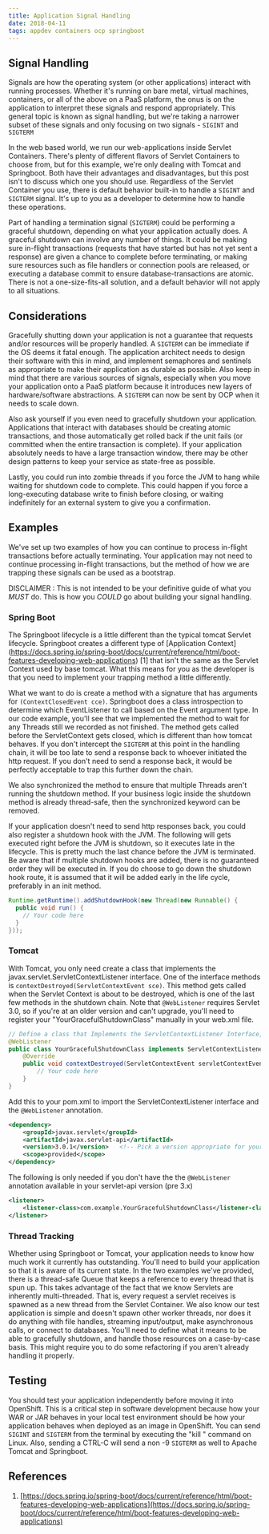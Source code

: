 ```yaml
---
title: Application Signal Handling
date: 2018-04-11
tags: appdev containers ocp springboot
---
```


## Signal Handling

Signals are how the operating system (or other applications) interact with running processes.  Whether it's running on bare metal, virtual machines, containers, or all of the above on a PaaS platform, the onus is on the application to interpret these signals and respond appropriately.  This general topic is known as signal handling, but we're taking a narrower subset of these signals and only focusing on two signals - `SIGINT` and `SIGTERM`

In the web based world, we run our web-applications inside Servlet Containers.  There's plenty of different flavors of Servlet Containers to choose from, but for this example, we're only dealing with Tomcat and Springboot.  Both have their advantages and disadvantages, but this post isn't to discuss which one you should use.  Regardless of the Servlet Container you use, there is default behavior built-in to handle a `SIGINT` and `SIGTERM` signal.  It's up to you as a developer to determine how to handle these operations.

Part of handling a termination signal (`SIGTERM`) could be performing a graceful shutdown, depending on what your application actually does. A graceful shutdown can involve any number of things.  It could be making sure in-flight transactions (requests that have started but has not yet sent a response) are given a chance to complete before terminating, or making sure resources such as file handlers or connection pools are released, or executing a database commit to ensure database-transactions are atomic.  There is not a one-size-fits-all solution, and a default behavior will not apply to all situations.

## Considerations
Gracefully shutting down your application is not a guarantee that requests and/or resources will be properly handled.  A `SIGTERM` can be immediate if the OS deems it fatal enough.  The application architect needs to design their software with this in mind, and implement semaphores and sentinels as appropriate to make their application as durable as possible.  Also keep in mind that there are various sources of signals, especially when you move your application onto a PaaS platform because it introduces new layers of hardware/software abstractions.  A `SIGTERM` can now be sent by OCP when it needs to scale down.

Also ask yourself if you even need to gracefully shutdown your application.  Applications that interact with databases should be creating atomic transactions, and those automatically get rolled back if the unit fails (or committed when the entire transaction is complete).  If your application absolutely needs to have a large transaction window, there may be other design patterns to keep your service as state-free as possible.

Lastly, you could run into zombie threads if you force the JVM to hang while waiting for shutdown code to complete.  This could happen if you force a long-executing database write to finish before closing, or waiting indefinitely for an external system to give you a confirmation.

## Examples
We've set up two examples of how you can continue to process in-flight transactions before actually terminating.  Your application may not need to continue processing in-flight transactions, but the method of how we are trapping these signals can be used as a bootstrap.

DISCLAIMER : This is not intended to be your definitive guide of what you *MUST* do.  This is how you *COULD* go about building your signal handling.

### Spring Boot

The Springboot lifecycle is a little different than the typical tomcat Servlet lifecycle.  Springboot creates a different type of [Application Context] (https://docs.spring.io/spring-boot/docs/current/reference/html/boot-features-developing-web-applications) [1] that isn't the same as the Servlet Context used by base tomcat.  What this means for you as the developer is that you need to implement your trapping method a little differently.

What we want to do is create a method with a signature that has arguments for `(ContextClosedEvent cce)`.  Springboot does a class introspection to determine which EventListener to call based on the Event argument type.
In our code example, you'll see that we implemented the method to wait for any Threads still we recorded as not finished.  The method gets called before the ServletContext gets closed, which is different than how tomcat behaves.  If you don't intercept the `SIGTERM` at this point in the handling chain, it will be too late to send a response back to whoever initiated the http request.  If you don't need to send a response back, it would be perfectly acceptable to trap this further down the chain.

We also synchronized the method to ensure that multiple Threads aren't running the shutdown method.  If your business logic inside the shutdown method is already thread-safe, then the synchronized keyword can be removed.

If your application doesn't need to send http responses back, you could also register a shutdown hook with the JVM.   The following will gets executed right before the JVM is shutdown, so it executes late in the lifecycle.  This is pretty much the last chance before the JVM is terminated.  Be aware that if multiple shutdown hooks are added, there is no guaranteed order they will be executed in.  If you do choose to go down the shutdown hook route, it is assumed that it will be added early in the life cycle, preferably in an init method.

```java
Runtime.getRuntime().addShutdownHook(new Thread(new Runnable() {
  public void run() {
    // Your code here
  }
}));
```

### Tomcat

With Tomcat, you only need create a class that implements the javax.servlet.ServletContextListener interface.  One of the interface methods is `contextDestroyed(ServletContextEvent sce)`.  This method gets called when the Servlet Context is about to be destroyed, which is one of the last few methods in the shutdown chain.  Note that `@WebListener` requires Servlet 3.0, so if you're at an older version and can't upgrade, you'll need to register your "YourGracefulShutdownClass" manually in your web.xml file.

```java
​// Define a class that Implements the ServletContextListener Interface, as required by the @WebListener annotation
@WebListener
public class YourGracefulShutdownClass implements ServletContextListener {
	@Override
	public void contextDestroyed(ServletContextEvent servletContextEvent) {
        // Your code here
	}
}
```

Add this to your pom.xml to import the ServletContextListener interface and the `@WebListener` annotation.
```xml
​<dependency>
	<groupId>javax.servlet</groupId>
	<artifactId>javax.servlet-api</artifactId>
	<version>3.0.1</version>   <!-- Pick a version appropriate for your application -->
	<scope>provided</scope>
</dependency>
```

The following is only needed if you don't have the the `@WebListener` annotation available in your servlet-api version (pre 3.x)
```xml
<listener>
	<listener-class>com.example.YourGracefulShutdownClass</listener-class>
</listener>
```

### Thread Tracking

Whether using Springboot or Tomcat, your application needs to know how much work it currently has outstanding.  You'll need to build your application so that it is aware of its current state.  In the two examples we've provided, there is a thread-safe Queue that keeps a reference to every thread that is spun up.  This takes advantage of the fact that we know Servlets are inherently multi-threaded.  That is, every request a servlet receives is spawned as a new thread from the Servlet Container.  We also know our test application is simple and doesn't spawn other worker threads, nor does it do anything with file handles, streaming input/output, make asynchronous calls, or connect to databases.  You'll need to define what it means to be able to gracefully shutdown, and handle those resources on a case-by-case basis.  This might require you to do some refactoring if you aren't already handling it properly.

## Testing
You should test your application independently before moving it into OpenShift.  This is a critical step in software development because how your WAR or JAR behaves in your local test environment should be how your application behaves when deployed as an image in OpenShift.  You can send `SIGINT` and `SIGTERM` from the terminal by executing the "kill " command on Linux.  Also, sending a CTRL-C will send a non -9 `SIGTERM` as well to Apache Tomcat and Springboot.

## References
1. [https://docs.spring.io/spring-boot/docs/current/reference/html/boot-features-developing-web-applications](https://docs.spring.io/spring-boot/docs/current/reference/html/boot-features-developing-web-applications)
